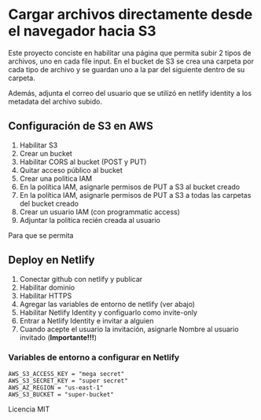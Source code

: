 # Cargar archivos directamente desde el navegador hacia S3

Este proyecto conciste en habilitar una página que permita subir 2 tipos de archivos, uno en cada file input. En el bucket de S3 se crea una carpeta por cada tipo de archivo y se guardan uno a la par del siguiente dentro de su carpeta.

Además, adjunta el correo del usuario que se utilizó en netlify identity a los metadata del archivo subido.

## Configuración de S3 en AWS

1. Habilitar S3
2. Crear un bucket
3. Habilitar CORS al bucket (POST y PUT)
4. Quitar acceso público al bucket
4. Crear una política IAM
5. En la política IAM, asignarle permisos de PUT a S3 al bucket creado
6. En la política IAM, asignarle permisos de PUT a S3 a todas las carpetas del bucket creado
7. Crear un usuario IAM (con programmatic access)
8. Adjuntar la política recién creada al usuario

Para que se permita 

## Deploy en Netlify

1. Conectar github con netlify y publicar
2. Habilitar dominio
3. Habilitar HTTPS
4. Agregar las variables de entorno de netlify (ver abajo)
5. Habilitar Netlify Identity y configuarlo como invite-only
6. Entrar a Netlify Identity e invitar a alguien
7. Cuando acepte el usuario la invitación, asignarle Nombre al usuario invitado (__Importante!!!__)

### Variables de entorno a configurar en Netlify
```
AWS_S3_ACCESS_KEY = "mega secret"
AWS_S3_SECRET_KEY = "super secret"
AWS_AZ_REGION = "us-east-1"
AWS_S3_BUCKET = "super-bucket"
```

Licencia MIT